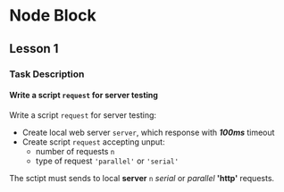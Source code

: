 # Node Block

## Lesson 1

### Task Description

#### Write a script ```request``` for server testing

Write a script ```request``` for server testing:

- Create local web server ```server```, which response with ***100ms*** timeout
- Create script ```request``` accepting unput:
  - number of requests ```n```
  - type of request ```'parallel'``` or ```'serial'```

The sctipt must sends to local **server** ```n``` *serial* or *parallel* **'http'** requests.